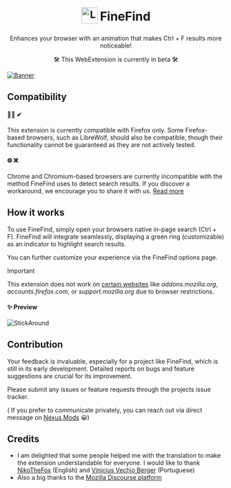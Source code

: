 <h1 align="center">
  <sub>
    <img src="https://github.com/user-attachments/assets/5e86806a-09ed-4305-a7e1-b483495098a8" alt="Logo" height="38" width="38">
  </sub>
  FineFind
</h1>
<p align="center">Enhances your browser with an animation that makes Ctrl + F results more noticeable!</p>
<p align="center">🛠 This WebExtension is currently in beta 🛠</p>

<a href="https://addons.mozilla.org/firefox/addon/finefind/"><img src="https://github.com/user-attachments/assets/85ed40fd-3f2c-4dbe-a9e7-8b96406d6515" alt="Banner"></a>
## Compatibility

#### 🦊🔥 ✔

This extension is currently compatible with Firefox only. Some Firefox-based browsers, such as LibreWolf, should also be compatible, though their functionality cannot be guaranteed as they are not actively tested.

#### 🌐 ❌

Chrome and Chromium-based browsers are currently incompatible with the method FineFind uses to detect search results. If you discover a workaround, we encourage you to share it with us. [Read more](https://github.com/leonsdepot/FineFind/wiki)

## How it works

To use FineFind, simply open your browsers native in-page search (Ctrl + F). FineFind will integrate seamlessly, displaying a green ring (customizable) as an indicator to highlight search results.

You can further customize your experience via the FineFind options page.

> [!IMPORTANT]  
> This extension does not work on [certain websites](https://developer.mozilla.org/en-US/docs/Mozilla/Add-ons/WebExtensions/Content_scripts#restricted_domains) like _addons.mozilla.org_, _accounts.firefox.com_, or _support.mozilla.org_ due to browser restrictions.

#### ✨ Preview

![StickAround](https://github.com/user-attachments/assets/0c1a470d-385d-42ff-9e3f-6ad1275292c2)

## Contribution

Your feedback is invaluable, especially for a project like FineFind, which is still in its early development. Detailed reports on bugs and feature suggestions are crucial for its improvement.

Please submit any issues or feature requests through the projects issue tracker.

( If you prefer to communicate privately, you can reach out via direct message on [Nexus Mods](https://www.nexusmods.com/users/96969738) 😀)

## Credits
- I am delighted that some people helped me with the translation to make the extension understandable for everyone. I would like to thank [NikoTheFox](https://github.com/RandomWolf) (English) and [Vinicius Vechio Berger](https://next.nexusmods.com/profile/Vechio/about-me) (Portuguese)
- Also a big thanks to the [Mozilla Discourse platform](https://discourse.mozilla.org/)
